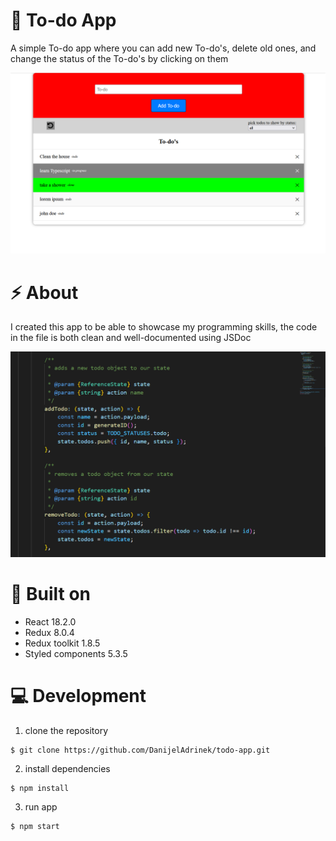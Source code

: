 # 🚀 To-do App
A simple To-do app where you can add new To-do's, delete old ones, and change the status of the To-do's by clicking on them

![To-do app](./src/assets/to-do-app.png "Screenshot of the To-do app")

# ⚡ About
I created this app to be able to showcase my programming skills, the code in the file is both clean and well-documented using JSDoc

![Code for the app](./src/assets/code.png "Screenshot of the code used in the app")

# 🛑 Built on
* React 18.2.0
* Redux 8.0.4
* Redux toolkit 1.8.5
* Styled components 5.3.5

# 💻 Development
1. clone the repository
```
$ git clone https://github.com/DanijelAdrinek/todo-app.git
```

2. install dependencies
```
$ npm install
```

3. run app
```
$ npm start
```
